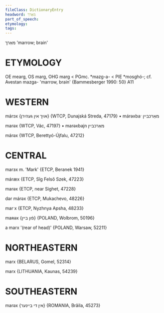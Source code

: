 ```yaml
---
fileClass: DictionaryEntry
headword: מאַרך
part_of_speech: 
etymology: 
tags: 
---
```

מאַרך
'marrow; brain'

ETYMOLOGY
===========
OE mearg, OS marg, OHG marg < PGmc. *mazg-a- < PIE *mosghó-; cf. Avestan mazga- 'marrow, brain'
{Bammesberger 1990: 50}
A11

WESTERN
========

márɔx {אויך אין געהירן} {WTCP, Dunajská Streda, 47179}
	•	márəxbaˑ מאַרכביין

marəx {WTCP, Vác, 47197}
	•	marəxbajn מאַרכביין

márəx {WTCP, Berettyó-Újfalu, 47212}

CENTRAL
========

marɜx m. 'Mark' {ETCP, Beranek 1941}

máræx {ETCP, Sîg Felső Szek, 47223}

marəx {ETCP, near Sighet, 47228}

dər márəx {ETCP, Mukachevo, 48226}

marˑx {ETCP, Nyzhnya Apsha, 48233}

maʀəx {פֿון ביין} {POLAND, Wolbrom, 50196}

a marx '(rear of head)' {POLAND, Warsaw, 52211}

NORTHEASTERN
==============

marx {BELARUS, Gomel, 52314}

marx {LITHUANIA, Kaunas, 54239}

SOUTHEASTERN
==============

marəx {אין די ביינער} {ROMANIA, Brăila, 45273}